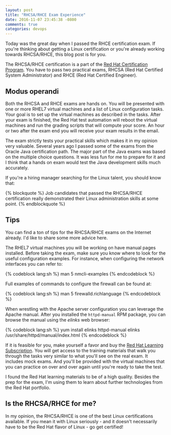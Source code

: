 ```yaml
---
layout: post
title: "RHCSA/RHCE Exam Experience"
date: 2016-11-07 23:45:38 -0800
comments: true
categories: devops
---
```


Today was the great day when I passed the RHCE certification exam. If you're thinking about getting a Linux certification or you're already working towards RHCSA/RHCE, this blog post is for you.

<!-- more -->

The RHCSA/RHCE certification is a part of the [Red Hat Certification Program](https://en.wikipedia.org/wiki/Red_Hat_Certification_Program). You have to pass two practical exams, RHCSA (Red Hat Certified System Administrator) and RHCE (Red Hat Certified Engineer).

## Modus operandi

Both the RHCSA and RHCE exams are hands on. You will be presented with one or more RHEL7 virtual machines and a list of Linux configuration tasks. Your goal is to set up the virtual machines as described in the tasks. After your exam is finished, the Red Hat test automation will reboot the virtual machines and run the grading scripts that will compute your score. An hour or two after the exam end you will receive your exam results in the email.

The exam strictly tests your practical skills which makes it in my opinion very valuable. Several years ago I passed some of the exams from the Oracle Java certification path. The major part of the Java exams was based on the multiple choice questions. It was less fun for me to prepare for it and I think that a hands on exam would test the Java development skills much accurately.

If you're a hiring manager searching for the Linux talent, you should know that:

{% blockquote %}
Job candidates that passed the RHCSA/RHCE certification really demonstrated their Linux administration skills at some point.
{% endblockquote %}

## Tips

You can find a ton of tips for the RHCSA/RHCE exams on the Internet already. I'd like to share some more advice here.

The RHEL7 virtual machines you will be working on have manual pages installed. Before taking the exam, make sure you know where to look for the useful configuration examples. For instance, when configuring the network interfaces you can refer to:

{% codeblock lang:sh %}
man 5 nmcli-examples
{% endcodeblock %}

Full examples of commands to configure the firewall can be found at:

{% codeblock lang:sh %}
man 5 firewalld.richlanguage
{% endcodeblock %}

When wrestling with the Apache server configuration you can leverage the Apache manual. After you installed the `httpd-manual` RPM package, you can browse the manual using the *elinks* web browser:

{% codeblock lang:sh %}
yum install elinks httpd-manual
elinks /usr/share/httpd/manual/index.html
{% endcodeblock %}

If it is feasible for you, make yourself a favor and buy the [Red Hat Learning Subscription](https://www.redhat.com/en/services/training/learning-subscription). You will get access to the training materials that walk you through the tasks very similar to what you'll see on the real exam. It includes mock exams. And you'll be provided with the virtual machines that you can practice on over and over again until you're ready to take the test.

I found the Red Hat learning materials to be of a high quality. Besides the prep for the exam, I'm using them to learn about further technologies from the Red Hat portfolio.

## Is the RHCSA/RHCE for me?

In my opinion, the RHCSA/RHCE is one of the best Linux certifications available. If you mean it with Linux seriously - and it doesn't necessarily have to be the Red Hat flavor of Linux - go get certified!
